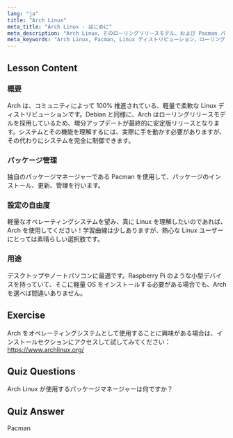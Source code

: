 ```yaml
---
lang: "ja"
title: "Arch Linux"
meta_title: "Arch Linux - はじめに"
meta_description: "Arch Linux、そのローリングリリースモデル、および Pacman パッケージマネージャーについて学びます。Arch が初心者および制御を求める上級ユーザーにとって優れている理由を理解します。"
meta_keywords: "Arch Linux, Pacman, Linux ディストリビューション，ローリングリリース，Linux チュートリアル，初心者ガイド，軽量 OS"
---
```


## Lesson Content

### 概要

Arch は、コミュニティによって 100% 推進されている、軽量で柔軟な Linux ディストリビューションです。Debian と同様に、Arch はローリングリリースモデルを採用しているため、増分アップデートが最終的に安定版リリースとなります。システムとその機能を理解するには、実際に手を動かす必要がありますが、その代わりにシステムを完全に制御できます。

### パッケージ管理

独自のパッケージマネージャーである Pacman を使用して、パッケージのインストール、更新、管理を行います。

### 設定の自由度

軽量なオペレーティングシステムを望み、真に Linux を理解したいのであれば、Arch を使用してください！学習曲線は少しありますが、熱心な Linux ユーザーにとっては素晴らしい選択肢です。

### 用途

デスクトップやノートパソコンに最適です。Raspberry Pi のような小型デバイスを持っていて、そこに軽量 OS をインストールする必要がある場合でも、Arch を選べば間違いありません。

## Exercise

Arch をオペレーティングシステムとして使用することに興味がある場合は、インストールセクションにアクセスして試してみてください：<https://www.archlinux.org/>

## Quiz Questions

Arch Linux が使用するパッケージマネージャーは何ですか？

## Quiz Answer

Pacman
